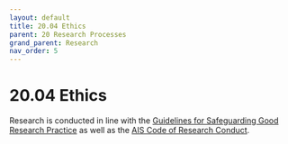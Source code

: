 ```yaml
---
layout: default
title: 20.04 Ethics
parent: 20 Research Processes
grand_parent: Research
nav_order: 5
---
```


# 20.04 Ethics

Research is conducted in line with the [Guidelines for Safeguarding Good Research Practice](https://www.dfg.de/download/pdf/foerderung/rechtliche_rahmenbedingungen/gute_wissenschaftliche_praxis/kodex_gwp_en.pdf) as well as the [AIS Code of Research Conduct](https://aisnet.org/page/AdmBullCResearchCond).